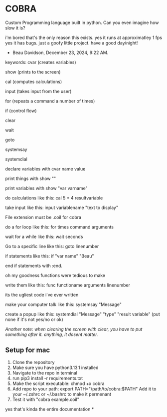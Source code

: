 # COBRA
Custom Programming language built in python. Can you even imagine how slow it is?

i'm bored
that's the only reason this exists.
yes it runs at approximatley 1 fps
yes it has bugs.
just a goofy little project.
have a good day/night!


- Beau Davidson, December 23, 2024, 9:22 AM.


keywords:
cvar (creates variables)

show (prints to the screen)

cal (computes calculations)

input (takes input from the user)

for (repeats a command a number of times)


if (control flow)

clear

wait

goto

systemsay

systemdial


declare variables with cvar name value

print things with show ""

print variables with show "var varname"

do calculations like this: cal 5 * 4 resultvariable

take input like this: input variablename "text to display"

File extension must be .coil for cobra

do a for loop like this: for times command arguments

wait for a while like this: wait seconds

Go to a specific line like this: goto linenumber

if statements like this: if "var name" "Beau"

end if statements with :end.

oh my goodness functions were tedious to make

write them like this: func functioname arguments linenumber

its the ugliest code i've ever written

make your computer talk like this: systemsay "Message"

create a popup like this: systemdial "Message" "type" "result variable" (put none if it's not yes/no or ok)

*Another note: when clearing the screen with clear, you have to put something after it. anything, it dosent matter.*




## Setup for mac
1. Clone the repository
2. Make sure you have python3.13.1 installed
3. Navigate to the repo in terminal
4. run pip3 install -r requirements.txt
5. Make the script executable: chmod +x cobra
6. Add repo to your path:  export PATH="/path/to/cobra:$PATH" Add it to your ~/.zshrc or ~/.bashrc to make it permenant
7. Test it with "cobra example.coil"

yes that's kinda the entire documentation
*
